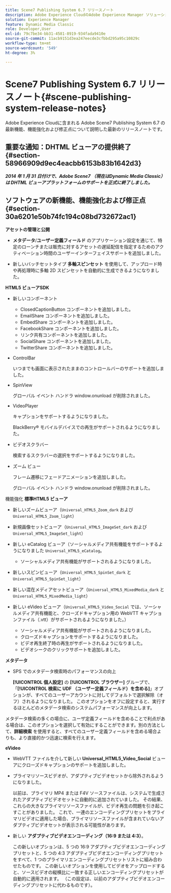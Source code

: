 ```yaml
---
title: Scene7 Publishing System 6.7 リリースノート
description: Adobe Experience CloudのAdobe Experience Manager ソリューションの一部である Adobe Scene7 Publishing System 6.7 の最新機能、機能強化および修正点について説明した最新のリリースノートです。
solution: Experience Manager
feature: Dynamic Media Classic
role: Developer,User
exl-id: 79c7be34-bb31-4581-8919-934fada9410e
source-git-commit: 11acb9151d3ea247eecde3cfbbd295a95c10829c
workflow-type: tm+mt
source-wordcount: '549'
ht-degree: 3%

---
```


# Scene7 Publishing System 6.7 リリースノート{#scene-publishing-system-release-notes}

Adobe Experience Cloudに含まれる Adobe Scene7 Publishing System 6.7 の最新機能、機能強化および修正点について説明した最新のリリースノートです。

## 重要な通知：DHTML ビューアの提供終了 {#section-58966909d9ec4eacbb6153b83b1642d3}

***2014 年 1 月 31 日付けで、Adobe Scene7 （現在はDynamic Media Classic）は DHTML ビューアプラットフォームのサポートを正式に終了しました。***

## ソフトウェアの新機能、機能強化および修正点 {#section-30a6201e50b74fc194c08bd732672ac1}

**アセットの管理と公開**

* **メタデータ**/**ユーザー定義フィールド** のアプリケーション設定を通じて、特定のローンチまたは販売に対するアセットの遅延配信を指定するためのアクティベーション時間のユーザーインターフェイスサポートを追加しました。

<!--   [More information](http://help.adobe.com/en_US/scene7/using/WS08F62297-36A5-4c35-9D4E-5BE38C41D39C.html). -->

* 新しいバッチセットタイプ **多軸スピンセット** を使用して、アップロード時や再処理時に多軸 2D スピンセットを自動的に生成できるようになりました。

<!--   [More information](http://help.adobe.com/en_US/scene7/using/WSf6ef983f54a76485-20cc30b112624e7b244-7fff.html). -->

**HTML5 ビューアSDK**

<!-- The *Adobe Scene7 HTML5 Viewers SDK* is available as part of the SDK download from Adobe Developer Connection.

[More information](http://help.adobe.com/en_US/scene7/using/WSd4272150f67705c11b002eec12fcba4dee6-8000.html). -->

* 新しいコンポーネント

   * ClosedCaptionButton コンポーネントを追加しました。
   * EmailShare コンポーネントを追加しました。
   * EmbedShare コンポーネントを追加しました。
   * FacebookShare コンポーネントを追加しました。
   * リンク共有コンポーネントを追加しました。
   * SocialShare コンポーネントを追加しました。
   * TwitterShare コンポーネントを追加しました。

* ControlBar

  いつまでも画面に表示されたままのコントロールバーのサポートを追加しました。

* SpinView

  グローバル イベント ハンドラ window.onunload が削除されました。

* VideoPlayer

  キャプションをサポートするようになりました。

  BlackBerry® モバイルデバイスでの再生がサポートされるようになりました。

* ビデオスクラバー

  検索するスクラバーの選択をサポートするようになりました。

* ズーム ビュー

  フレーム遷移にフェードアニメーションを追加しました。

  グローバル イベント ハンドラ window.onunload が削除されました。

機能強化
**標準HTML5 ビューア**

* 新しいズームビューア（`Universal_HTML5_Zoom_dark` および `Universal_HTML5_Zoom_light`）
* 新規画像セットビューア（`Universal_HTML5_ImageSet_dark` および `Universal_HTML5_ImageSet_light`）
* 新しい eCatalog ビューア（ソーシャルメディア共有機能をサポートするようになりました `Universal_HTML5_eCatalog`。

   * ソーシャルメディア共有機能がサポートされるようになりました。

* 新しいスピンビューア（`Universal_HTML5_SpinSet_dark` と `Universal_HTML5_SpinSet_light`）

* 新しい混在メディアセットビューア（`Universal_HTML5_MixedMedia_dark` と `Universal_HTML5_MixedMedia_light`）
* 新しい eVideo ビューア（`Universal_HTML5_Video_Social` では、ソーシャルメディア共有機能と、クローズドキャプション用の WebVTT キャプションファイル（.vtt）がサポートされるようになりました。）

   * ソーシャルメディア共有機能がサポートされるようになりました。
   * クローズドキャプションをサポートするようになりました。
   * ビデオ再生終了時の再生がサポートされるようになりました。
   * ビデオシークのクリックサポートを追加しました。

<!-- [Viewer preset compatibility matrix](http://help.adobe.com/en_US/scene7/using/WS6E593DEA-7D81-4cd6-84B0-85E8BB274176.html).

[Adding captions to eVideo](http://help.adobe.com/en_US/scene7/using/WS98ca2e6790647c06-6f6f53e137b959f094-8000.html). -->
**メタデータ**

* SPS でのメタデータ検索時のパフォーマンスの向上

  **[!UICONTROL 個人設定]** の **[!UICONTROL ブラウザー]** グループで、「**[!UICONTROL 検索に UDF （ユーザー定義フィールド）を含める]**」オプションが、すべてのユーザーアカウントに対してデフォルトで選択解除（オフ）されるようになりました。 このオプションをオフに設定すると、実行するほとんどのメタデータ検索のシステムパフォーマンスが向上します。

<!--   [Personal Setup](http://help.adobe.com/en_US/scene7/using/WSCAAE9C8A-F172-43a8-B134-6163E7C80218.html). -->

メタデータ検索の多くの場合に、ユーザ定義フィールドを含めることで利点がある場合は、このオプションを選択して有効にすることができます。別の方法として、**詳細検索** を使用すると、すべてのユーザー定義フィールドを含める場合よりも、より直接的かつ迅速に検索を行えます。

<!--   [Advanced search](http://help.adobe.com/en_US/scene7/using/WS259993e42159a215-1c6a66df1265272619e-7ff5.html). -->

**eVideo**

* WebVTT ファイルを介して新しい **Universal_HTML5_Video_Social** ビューアにクローズドキャプションのサポートを追加しました。

<!--   [Adding captions to eVideo](http://help.stage.adobe.com/en_US/scene7/using/WS98ca2e6790647c06-6f6f53e137b959f094-8000.html). -->

* プライマリソースビデオが、アダプティブビデオセットから除外されるようになりました。

  以前は、プライマリ MP4 または F4V ソースファイルは、システムで生成されたアダプティブビデオセットに自動的に追加されていました。 その結果、これらの大きなプライマリソースファイルが、ビデオ再生の問題を引き起こすことがありました。 これで、一連のエンコーディングプリセットをプライマリビデオに適用した場合、プライマリソースファイルが含まれていないアダプティブビデオセットが表示される可能性があります。

* 新しい **アダプティブビデオエンコーディング（16:9 または 4:3）**。

  この新しいオプションは、5 つの 16:9 アダプティブビデオエンコーディングプリセットと、5 つの 4:3 アダプティブビデオエンコーディングプリセットをすべて、1 つのプライマリエンコーディングプリセットリストに組み合わせたものです。 この新しいオプションを使用してビデオをアップロードすると、ソースビデオの縦横比に一致する正しいエンコーディングプリセットが自動的に適用されます。 （この設定は、以前のアダプティブビデオエンコーディングプリセットに代わるものです）。

<!--   [More information](http://help.stage.adobe.com/en_US/scene7/using/WSE86ACF2B-BD50-4c48-A1D7-9CD4405B62D0.html). -->
